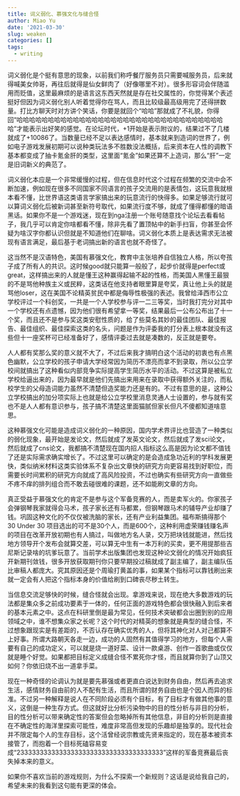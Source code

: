 ```yaml
---
title: 词义弱化、慕强文化与缝合怪
author: Miao Yu
date: '2021-03-30'
slug: weaken
categories: []
tags:
  - writing
---
```


词义弱化是个挺有意思的现象，以前我们称呼餐厅服务员只需要喊服务员，后来就得喊美女帅哥，再往后就得是仙女鲜肉了（好像哪里不对）。很多形容词会伴随滥用而贬值，这里最麻烦的是语言这东西天然就是存在社交属性的，你觉得某个表述挺好但因为词义弱化别人听着觉得你在骂人，而且比较级最高级用完了还得拼数量。打比方聊天时对方讲个笑话，你要是就回个“哈哈”那就成了不礼貌，你得回“哈哈哈哈哈哈哈哈哈哈哈哈哈哈哈哈哈哈哈哈哈哈哈哈哈哈哈哈哈哈哈哈哈哈”才能表示出好笑的感觉。在论坛时代，+1开始是表示附议的，结果过不了几楼就成了+10086了。当数量已经不足以表达感情时，基本就来到造词的世界了，例如电子游戏发展初期可以说种类玩法多不胜数没法概括，后来资本在人性的调教下基本都变成了抽卡氪金肝的类型，这里面“氪金”如果还算不上造词，那么“肝”一定是旧词新义的典范了。

词义弱化本应是一个非常缓慢的过程，但在信息时代这个过程在频繁的交流中会不断加速，例如现在很多不同国家不同语言的孩子交流用的是表情包，这玩意我就根本看不懂，比世界语这类语言学家搞出来的玩意流行的快得多。如果足够流行就可以算词义弱化后被新词甚至新符号取代，如果流行度不够，就成了懂得都懂的暗语黑话。如果你不是一个游戏迷，现在到nga注册一个账号随意找个论坛去看看帖子，我几乎可以肯定你啥都看不懂，除非先看了置顶帖中的新手扫盲，你甚至会怀疑为啥汉字你都认识但就是不知道他们在聊啥。词义弱化本质上是表达需求无法被现有语言满足，最后基于老词搞出新的语言也就不奇怪了。

这当然不是汉语特色，美国有慕强文化，教育中主张培养自信独立人格，所以夸孩子成了所有人的共识。这时候good就只能算一般般了，起步价就得是perfect或great，这样搞出来的人就是懂王这种赢得起输不起的性格，而美国人黑懂王最狠的不是骂他种族主义或民粹，这类话在他支持者眼里算是夸奖，真让他上头的就是骂他loser，这在美国不论精英贫民中都是侮辱性极强的表述。我曾给泽西市公立学校评过一个科创奖，一共是一个人学校参与评一二三等奖，当时我打完分对其中一个学校还有点遗憾，因为他们很有希望拿一等奖，结果最后一公布公布出了十一个奖，而且还不是参与奖这类安慰性质的，给了些莫名其妙的最佳团队、最佳报告、最佳组织、最佳探索这类的名头，问题是作为评委我的打分表上根本就没有这些但十一座奖杯可已经准备好了，感情评委过去就是凑数的，反正就是要夸。

人人都有奖那么奖的意义就不大了，不过后来我才搞明白这个活动的初衷也有点黑色幽默，公立学校的孩子申请大学经常因为简历不漂亮而拿不到录取，所以公立学校间就搞出了这种看似内部竞争实际提高学生简历水平的活动。不过这算是被私立学校给逼出来的，因为最早就是他们先搞出来用来在录取中获得额外关注的，而私校学生的父母造词能力虽然不清楚但造奖能力还是有的。不过有意思的是，这种公立学校搞出的加分项实际上也就是给公立学校里消息灵通人士设置的，参与就有奖也不是人人都有意识参与，孩子搞不清楚这里面猫腻但家长但凡不傻都知道啥意思。

这种慕强文化可能是造成词义弱化的一种原因，国内学术界评比也营造了一种类似的弱化现象，最开始是发论文，然后就成了发英文论文，然后就成了发sci论文，然后就成了cns论文，我都搞不清楚现在国内招人指标这么高是因为论文都不值钱了还是实际需求确实增长了。不过这里可以确定的是会造成急功近利的学科发展更快，类似纳米材料这类实验体系不复杂出文章快的研究方向更容易找到好职位，而需要长时间累积的研究方向就成了高风险投资，不过也确实有些研究方向一直做些不疼不痒的排列组合而不敢去碰很难的课题，还不如能刷文章的方向。

真正受益于慕强文化的肯定不是参与这个军备竞赛的人，而是卖军火的。你家孩子会弹钢琴我家就得会马术，孩子家长还有马都累，但钢琴跟马术的辅导产业却赚了钱。巩固这种文化的不仅仅被洗脑的家长，还有产业利益集团。福布斯搞得那个 30 Under 30 项目选出的可不是30个人，而是600个，这种利用虚荣赚钱赚名声的项目在改革开放初期也有人搞过，叫做地方名人录，交万把块钱就能进，然后找地方领导开个发布会就算交差，可以算无中生有一本万利的买卖，更不用提那些吉尼斯记录啥的坑爹玩意了。当前学术出版集团也发现这种论文弱化的情况开始疯狂开新期刊敛钱，很多开放获取期刊你只要早期投过稿就成了副主编了，副主编队伍比审稿人都庞大。究其原因还是个周瑜打黄盖的事，如果某个指标可以靠钱刷出来就一定会有人把这个指标本身的价值给刷到口碑丧尽秽土转生。

当信息交流足够快的时候，缝合怪就会出现。拿游戏来说，现在绝大多数游戏的玩法都是集众多之前成功要素于一体的，任何正面的游戏特色都会很快融入到后来者的基本元素之中。这点在科研里倒是最为常见，任何技术突破都会出圈到别的应用领域之中，谁不想集众家之长呢？这个时代的对精英的想象就是典型的缝合怪，不过想象跟现实是有差距的，不否认存在确实优秀的人，但将其神化对人对己都算不上好事。所谓大路朝天各走一边，成功的人固然有其值得学习的地方，但每个人需要有自己的成功定义，可以就是烧一道好菜、设计一款桌游、创作一首歌曲或仅仅就是睡个好觉。如果都把目标定义成缝合怪不累死你才怪，而且就算你到了山顶又如何？你依旧烧不出一道拿手菜。

现在一种奇怪的论调认为就是要先慕强或者更直白说达到财务自由，然后再去追求生活，感情财务自由前的人不配有生活，而且所谓的财务自由也是个因人而异的标准。不过另一种解释是说人在不同阶段必须有个目标，有了目标才有做其他事的意义，这倒是一种生存方式。但这就好比分析污染物中的目的性分析与非目的分析，目的性分析可以带来确定性的答案但会忽略掉所有其他信息，非目的分析则是直接在不确定性的海洋里探索可能性，难度非常高但发现的乐趣却是独享的。现代社会并不限定每个人的生存目标，这个活曾经说宗教或先贤来指定的，现在基本被资本接管了，而抱着一个目标死磕容易变成“23333333333333333333333333333333333333”这样的军备竞赛最后丧失掉本来的意义。

如果你不喜欢当前的游戏规则，为什么不探索一个新规则？这话是说给我自己的，希望未来的我看到这句能有更深的体会。
